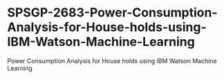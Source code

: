# SPSGP-2683-Power-Consumption-Analysis-for-House-holds-using-IBM-Watson-Machine-Learning
Power Consumption Analysis for House holds using IBM Watson Machine Learning
